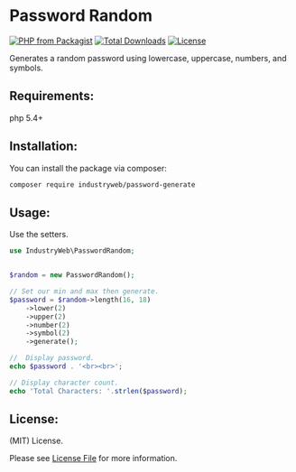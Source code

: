 # Password Random

[![PHP from Packagist](https://img.shields.io/packagist/php-v/industryweb/password-random.svg)]()
[![Total Downloads](https://img.shields.io/packagist/dt/industryweb/password-random.svg)](https://packagist.org/packages/industryweb/password-random)
[![License](https://img.shields.io/packagist/l/industryweb/password-random.svg)](https://packagist.org/packages/industryweb/password-random)

Generates a random password using lowercase, uppercase, numbers, and symbols.

## Requirements:  
php  5.4+


## Installation:
You can install the package via composer:

```bash
composer require industryweb/password-generate
```

## Usage:
Use the setters.

```php
use IndustryWeb\PasswordRandom;


$random = new PasswordRandom();

// Set our min and max then generate.
$password = $random->length(16, 18)
    ->lower(2)
    ->upper(2)
    ->number(2)
    ->symbol(2)
    ->generate();

//  Display password.
echo $password . '<br><br>';

// Display character count.
echo 'Total Characters: '.strlen($password);

```

## License: 
(MIT) License. 

Please see [License File](LICENSE.md) for more information.

